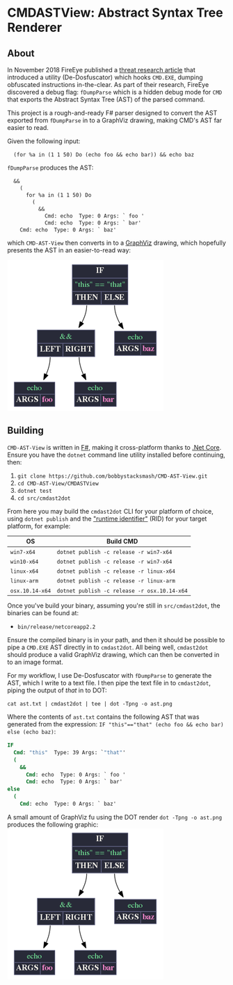 # CMDASTView: Abstract Syntax Tree Renderer

## About

In November 2018 FireEye published a [threat research article](https://www.fireeye.com/blog/threat-research/2018/11/cmd-and-conquer-de-dosfuscation-with-flare-qdb.html) that introduced a utility (De-Dosfuscator) which hooks `CMD.EXE`, dumping obfuscated instructions in-the-clear.  As part of their research, FireEye discovered a debug flag: `fDumpParse` which is a hidden debug mode for `CMD` that exports the Abstract Syntax Tree (AST) of the parsed command.

This project is a rough-and-ready F# parser designed to convert the AST exported from `fDumpParse` in to a GraphViz drawing, making CMD's AST far easier to read.

Given the following input:

```
  (for %a in (1 1 50) Do (echo foo && echo bar)) && echo baz
```
`fDumpParse` produces the AST:
```
  &&
    (
      for %a in (1 1 50) Do
        (
          &&
            Cmd: echo  Type: 0 Args: ` foo '
            Cmd: echo  Type: 0 Args: ` bar'
    Cmd: echo  Type: 0 Args: ` baz'
```
which `CMD-AST-View` then converts in to a [GraphViz](https://www.graphviz.org/) drawing, which hopefully presents the AST in an easier-to-read way:

![Example CMDASTView Output](https://github.com/bobbystacksmash/CMD-AST-View/blob/master/examples/images/ex3.ast.png)

## Building

`CMD-AST-View` is written in [F#](https://fsharp.org/), making it cross-platform thanks to [.Net Core](https://dotnet.microsoft.com/download).  Ensure you have the `dotnet` command line utility installed before continuing, then:

1. `git clone https://github.com/bobbystacksmash/CMD-AST-View.git`
2. `cd CMD-AST-View/CMDASTView`
3. `dotnet test`
4. `cd src/cmdast2dot`

From here you may build the `cmdast2dot` CLI for your platform of choice, using `dotnet publish` and the ["runtime identifier"](https://docs.microsoft.com/en-us/dotnet/core/rid-catalog) (RID) for your target platform, for example:

| OS | Build CMD |
|-----|------------|
| `win7-x64` | `dotnet publish -c release -r win7-x64` |
| `win10-x64` | `dotnet publish -c release -r win7-x64` |
| `linux-x64` | `dotnet publish -c release -r linux-x64` |
| `linux-arm` | `dotnet publish -c release -r linux-arm` |
| `osx.10.14-x64` | `dotnet publish -c release -r osx.10.14-x64` |

Once you've build your binary, assuming you're still in `src/cmdast2dot`, the binaries can be found at:

 * `bin/release/netcoreapp2.2`

Ensure the compiled binary is in your path, and then it should be possible to pipe a `CMD.EXE` AST directly in to `cmdast2dot`.  All being well, `cmdast2dot` should produce a valid GraphViz drawing, which can then be converted in to an image format.

For my workflow, I use De-Dosfuscator with `fDumpParse` to generate the AST, which I write to a text file.  I then pipe the text file in to `cmdast2dot`, piping the output of *that* in to DOT:

```
cat ast.txt | cmdast2dot | tee | dot -Tpng -o ast.png
```
Where the contents of `ast.txt` contains the following AST that was generated from the expression: `IF "this"=="that" (echo foo && echo bar) else (echo baz)`:
```cmd
IF
  Cmd: "this"  Type: 39 Args: `"that"'
  (
    &&
      Cmd: echo  Type: 0 Args: ` foo '
      Cmd: echo  Type: 0 Args: ` bar'
else
  (
    Cmd: echo  Type: 0 Args: ` baz'
```

A small amount of GraphViz fu using the DOT render `dot -Tpng -o ast.png` produces the following graphic:
![AST output](https://github.com/bobbystacksmash/CMD-AST-View/blob/master/examples/images/ex3.ast.png)

